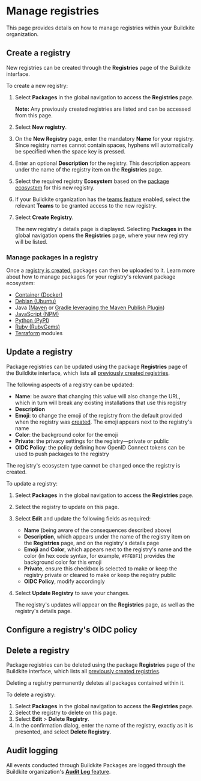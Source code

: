 # Manage registries

This page provides details on how to manage registries within your Buildkite organization.

## Create a registry

New registries can be created through the **Registries** page of the Buildkite interface.

To create a new registry:

1. Select **Packages** in the global navigation to access the **Registries** page.

    **Note:** Any previously created registries are listed and can be accessed from this page.

1. Select **New registry**.
1. On the **New Registry** page, enter the mandatory **Name** for your registry. Since registry names cannot contain spaces, hyphens will automatically be specified when the space key is pressed.
1. Enter an optional **Description** for the registry. This description appears under the name of the registry item on the **Registries** page.
1. Select the required registry **Ecosystem** based on the [package ecosystem](/docs/packages#supported-package-ecosystems) for this new registry.
1. If your Buildkite organization has the [teams feature](/docs/packages/permissions) enabled, select the relevant **Teams** to be granted access to the new registry.
1. Select **Create Registry**.

    The new registry's details page is displayed. Selecting **Packages** in the global navigation opens the **Registries** page, where your new registry will be listed.

### Manage packages in a registry

Once a [registry is created](#create-a-registry), packages can then be uploaded to it. Learn more about how to manage packages for your registry's relevant package ecosystem:

- [Container (Docker)](/docs/packages/container)
- [Debian (Ubuntu)](/docs/packages/debian)
- Java ([Maven](/docs/packages/maven) or [Gradle leveraging the Maven Publish Plugin](/docs/packages/gradle))
- [JavaScript (NPM)](/docs/packages/javascript)
- [Python (PyPI)](/docs/packages/python)
- [Ruby (RubyGems)](/docs/packages/ruby)
- [Terraform](/docs/packages/terraform) modules

## Update a registry

Package registries can be updated using the package **Registries** page of the Buildkite interface, which lists all [previously created registries](#create-a-registry).

The following aspects of a registry can be updated:

- **Name**: be aware that changing this value will also change the URL, which in turn will break any existing installations that use this registry
- **Description**
- **Emoji**: to change the emoji of the registry from the default provided when the registry was [created](#create-a-registry). The emoji appears next to the registry's name
- **Color**: the background color for the emoji
- **Private**: the privacy settings for the registry—private or public
- **OIDC Policy**: the policy defining how OpenID Connect tokens can be used to push packages to the registry

The registry's ecosystem type cannot be changed once the registry is created.

To update a registry:

1. Select **Packages** in the global navigation to access the **Registries** page.
1. Select the registry to update on this page.
1. Select **Edit** and update the following fields as required:
    * **Name** (being aware of the consequences described above)
    * **Description**, which appears under the name of the registry item on the **Registries** page, and on the registry's details page
    * **Emoji** and **Color**, which appears next to the registry's name and the color (in hex code syntax, for example, `#FFE0F1`) provides the background color for this emoji
    * **Private**, ensure this checkbox is selected to make or keep the registry private or cleared to make or keep the registry public
    * **OIDC Policy**, modify accordingly

1. Select **Update Registry** to save your changes.

    The registry's updates will appear on the **Registries** page, as well as the registry's details page.

## Configure a registry's OIDC policy



## Delete a registry

Package registries can be deleted using the package **Registries** page of the Buildkite interface, which lists all [previously created registries](#create-a-registry).

Deleting a registry permanently deletes all packages contained within it.

To delete a registry:

1. Select **Packages** in the global navigation to access the **Registries** page.
1. Select the registry to delete on this page.
1. Select **Edit** > **Delete Registry**.
1. In the confirmation dialog, enter the name of the registry, exactly as it is presented, and select **Delete Registry**.

## Audit logging

All events conducted through Buildkite Packages are logged through the Buildkite organization's [**Audit Log** feature](/docs/pipelines/security/audit-log).
